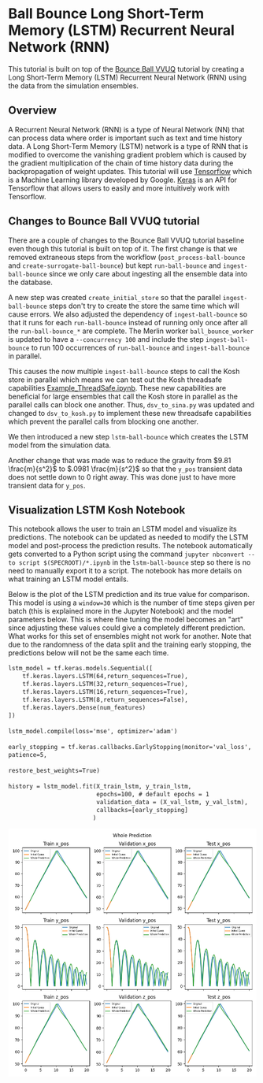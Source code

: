 # Ball Bounce Long Short-Term Memory (LSTM) Recurrent Neural Network (RNN)

This tutorial is built on top of the [Bounce Ball VVUQ](../bouncing_ball_vvuq/1_baseline_simulation.md) tutorial by creating a Long Short-Term Memory (LSTM) Recurrent Neural Network (RNN) using the data from the simulation ensembles.

## Overview

A Recurrent Neural Network (RNN) is a type of Neural Network (NN) that can process data where order is important such as text and time history data. A Long Short-Term Memory (LSTM) network is a type of RNN that is modified to overcome the vanishing gradient problem which is caused by the gradient multiplication of the chain of time history data during the backpropagation of weight updates. This tutorial will use [Tensorflow](https://www.tensorflow.org/) which is a Machine Learning library developed by Google. [Keras](https://keras.io/) is an API for Tensorflow that allows users to easily and more intuitively work with Tensorflow.

## Changes to Bounce Ball VVUQ tutorial

There are a couple of changes to the Bounce Ball VVUQ tutorial baseline even though this tutorial is built on top of it. The first change is that we removed extraneous steps from the workflow (`post_process-ball-bounce` and `create-surrogate-ball-bounce`) but kept `run-ball-bounce` and  `ingest-ball-bounce` since we only care about ingesting all the ensemble data into the database.

A new step was created `create_initial_store` so that the parallel `ingest-ball-bounce` steps don't try to create the store the same time which will cause errors. We also adjusted the dependency of `ingest-ball-bounce` so that it runs for each `run-ball-bounce` instead of running only once after all the `run-ball-bounce_*` are complete. The Merlin worker `ball_bounce_worker` is updated to have a `--concurrency 100` and include the step `ingest-ball-bounce` to run 100 occurrences of `run-ball-bounce` and `ingest-ball-bounce` in parallel.

This causes the now multiple `ingest-ball-bounce` steps to call the Kosh store in parallel which means we can test out the Kosh threadsafe capabilities [Example_ThreadSafe.ipynb](https://lc.llnl.gov/gitlab/ASCAML/kosh/-/blob/develop/examples/Example_ThreadSafe.ipynb?ref_type=heads). These new capabilities are beneficial for large ensembles that call the Kosh store in parallel as the parallel calls can block one another. Thus, `dsv_to_sina.py` was updated and changed to `dsv_to_kosh.py` to implement these new threadsafe capabilities which prevent the parallel calls from blocking one another.

We then introduced a new step `lstm-ball-bounce` which creates the LSTM model from the simulation data.

Another change that was made was to reduce the gravity from $9.81 \frac{m}{s^2}$ to $.0981 \frac{m}{s^2}$ so that the `y_pos` transient data does not settle down to 0 right away. This was done just to have more transient data for `y_pos`.

## Visualization LSTM Kosh Notebook

This notebook allows the user to train an LSTM model and visualize its predictions. The notebook can be updated as needed to modify the LSTM model and post-process the prediction results. The notebook automatically gets converted to a Python script using the command `jupyter nbconvert --to script $(SPECROOT)/*.ipynb` in the `lstm-ball-bounce` step so there is no need to manually export it to a script. The notebook has more details on what training an LSTM model entails.

Below is the plot of the LSTM prediction and its true value for comparison. This model is using a `window=30` which is the number of time steps given per batch (this is explained more in the Jupyter Notebook) and the model parameters below. This is where fine tuning the model becomes an "art" since adjusting these values could give a completely different prediction. What works for this set of ensembles might not work for another. Note that due to the randomness of the data split and the training early stopping, the predictions below will not be the same each time.

```
lstm_model = tf.keras.models.Sequential([
    tf.keras.layers.LSTM(64,return_sequences=True),
    tf.keras.layers.LSTM(32,return_sequences=True),
    tf.keras.layers.LSTM(16,return_sequences=True),
    tf.keras.layers.LSTM(8,return_sequences=False),
    tf.keras.layers.Dense(num_features)
])

lstm_model.compile(loss='mse', optimizer='adam')

early_stopping = tf.keras.callbacks.EarlyStopping(monitor='val_loss', patience=5,
                                                  restore_best_weights=True)

history = lstm_model.fit(X_train_lstm, y_train_lstm,
                         epochs=100, # default epochs = 1
                         validation_data = (X_val_lstm, y_val_lstm),
                         callbacks=[early_stopping]
                        )
```

![LSTM Prediction](../../../assets/images/Public/bouncing_ball_lstm/acyclic_whole_prediction.png)